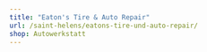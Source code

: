 ```yaml
---
title: "Eaton's Tire & Auto Repair"
url: /saint-helens/eatons-tire-und-auto-repair/
shop: Autowerkstatt
---
```


